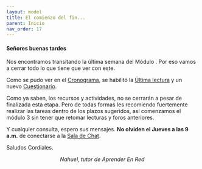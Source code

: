 ```yaml
---
layout: model
title: El comienzo del fin...
parent: Inicio
nav_order: 17
---
```


<h4>Señores buenas tardes</h4>
<p>Nos encontramos transitando la última semana del Módulo <b></b>. Por eso vamos a cerrar todo lo que tiene que ver con este.</p>
<p>Como se pudo ver en el <a href="" target="_blank" rel="noreferrer noopener">Cronograma</a>, se habilitó la <a href="" target="_blank" rel="noreferrer noopener">Última lectura</a> y un nuevo <a href="" target="_blank" rel="noreferrer noopener">Cuestionario</a>.</p>
<p>Como ya saben,  los recursos y actividades, no se cerrarán a pesar de finalizada esta etapa. Pero de todas formas les recomiendo fuertemente  realizar las tareas dentro de los plazos sugeridos, así comenzamos el módulo 3 sin tener que retomar lecturas y foros anteriores.<p>
<p>Y cualquier consulta, espero sus mensajes. <b>No olviden el Jueves a las 9 a.m.</b> de conectarse a la <a href="" target="_blank" rel="noreferrer noopener">Sala de Chat</a>.</p>
<p>Saludos Cordiales.</p>
<p style="text-align:center;"><i>Nahuel, tutor de Aprender En Red</i></p>
